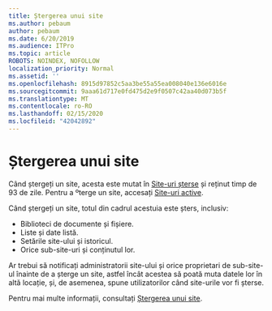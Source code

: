 ```yaml
---
title: Ștergerea unui site
ms.author: pebaum
author: pebaum
ms.date: 6/20/2019
ms.audience: ITPro
ms.topic: article
ROBOTS: NOINDEX, NOFOLLOW
localization_priority: Normal
ms.assetid: ''
ms.openlocfilehash: 8915d97852c5aa3be55a55ea008040e136e6016e
ms.sourcegitcommit: 9aaa61d717e0fd475d2e9f0507c42aa40d073b5f
ms.translationtype: MT
ms.contentlocale: ro-RO
ms.lasthandoff: 02/15/2020
ms.locfileid: "42042892"
---
```

# <a name="delete-a-site"></a>Ștergerea unui site

Când ștergeți un site, acesta este mutat în [Site-uri șterse](https://admin.microsoft.com/sharepoint?page=recyclebin&modern=true) și reținut timp de 93 de zile. Pentru a ºterge un site, accesați [Site-uri active](https://admin.microsoft.com/sharepoint?page=sitemanagement&modern=true). 

Când ștergeți un site, totul din cadrul acestuia este șters, inclusiv:

- Biblioteci de documente și fișiere.
- Liste și date listă.
- Setările site-ului și istoricul.
- Orice sub-site-uri și conținutul lor.

Ar trebui să notificați administratorii site-ului și orice proprietari de sub-site-ul înainte de a șterge un site, astfel încât acestea să poată muta datele lor în altă locație, și, de asemenea, spune utilizatorilor când site-urile vor fi șterse.

Pentru mai multe informații, consultați [Ștergerea unui site](https://docs.microsoft.com/sharepoint/delete-site-collection).
